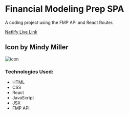 # Financial Modeling Prep SPA
A coding project using the FMP API and React Router.

[Netlify Live Link](https://peppy-semolina-99bbce.netlify.app/)

## Icon by Mindy Miller
![icon](/public/Photos/stock-app-icon-mindy.png)


### Technologies Used:
- HTML
- CSS
- React
- JavaScript
- JSX
- FMP API